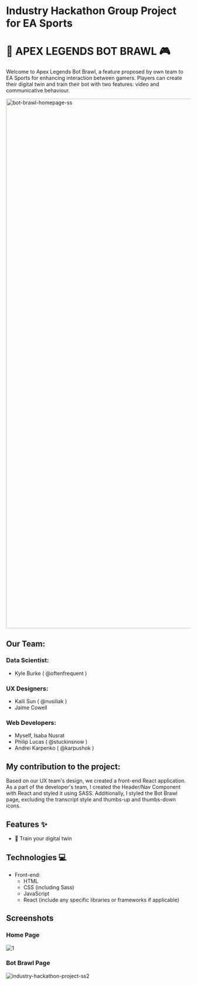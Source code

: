 # Industry Hackathon Group Project for EA Sports
# 🦾 APEX LEGENDS BOT BRAWL 🎮

Welcome to Apex Legends Bot Brawl, a feature proposed by own team to EA Sports for enhancing interaction between gamers. Players can create their digital twin and train their bot with two features: video and communicative behaviour.

<img width="1440" alt="bot-brawl-homepage-ss" src="https://github.com/stuckinsnow/brainstation-ea-project/assets/79944634/7b5c5d06-eaef-49ec-a318-d7e74594f55e">


## Our Team:
### Data Scientist: 
- Kyle Burke ( @oftenfrequent )

### UX Designers:
- Kaili Sun ( @nusiliak )
- Jaime Cowell

### Web Developers:
- Myself, Isaba Nusrat
- Philip Lucas ( @stuckinsnow )
- Andrei Karpenko ( @karpushok )

## My contribution to the project:
Based on our UX team's design, we created a front-end React application. As a part of the developer's team, I created the Header/Nav Component with React and styled it using SASS. Additionally, I styled the Bot Brawl page, excluding the transcript style and thumbs-up and thumbs-down icons.

## Features ✨

- 🦿 Train your digital twin

## Technologies 💻
- Front-end:
  - HTML
  - CSS (including Sass)
  - JavaScript
  - React (include any specific libraries or frameworks if applicable)

## Screenshots

### Home Page
![1](https://github.com/stuckinsnow/brainstation-ea-project/assets/79944634/cafc82bc-c11f-49fb-8f9a-4e3cb6144f7d)

### Bot Brawl Page
![industry-hackathon-project-ss2](https://github.com/stuckinsnow/brainstation-ea-project/assets/79944634/f63b8485-0a9f-443e-ac20-6db1b29fdbd4)


